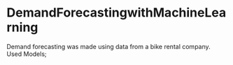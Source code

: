 # DemandForecastingwithMachineLearning
Demand forecasting was made using data from a bike rental company. Used Models;
